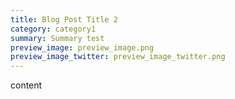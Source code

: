 ```yaml
---
title: Blog Post Title 2
category: category1
summary: Summary test
preview_image: preview_image.png
preview_image_twitter: preview_image_twitter.png
---
```


content

